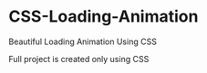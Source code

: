 # CSS-Loading-Animation

Beautiful Loading Animation Using CSS

<p> Full project is created only using CSS </p>
